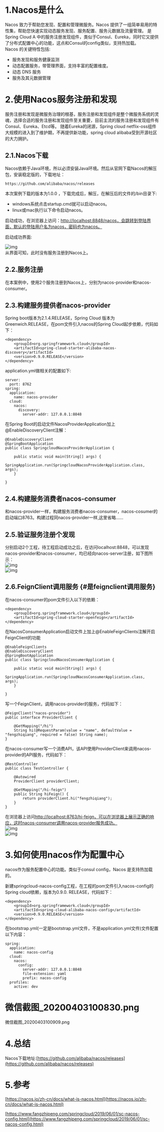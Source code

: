 # 1.Nacos是什么

Nacos 致力于帮助您发现、配置和管理微服务。Nacos 提供了一组简单易用的特性集，帮助您快速实现动态服务发现、服务配置、服务元数据及流量管理。 是Spring Cloud A 中的服务注册发现组件，类似于Consul、Eureka，同时它又提供了分布式配置中心的功能，这点和Consul的config类似，支持热加载。  
Nacos 的关键特性包括:

* 服务发现和服务健康监测
* 动态配置服务，带管理界面，支持丰富的配置维度。
* 动态 DNS 服务
* 服务及其元数据管理

# 2.使用Nacos服务注册和发现

服务注册和发现是微服务治理的根基，服务注册和发现组件是整个微服务系统的灵魂，选择合适的服务注册和发现组件至关重要，目前主流的服务注册和发现组件有Consul、Eureka、Etcd等。 随着Eureka的闭源，Spring cloud netflix-oss组件大规模的进入到了维护期，不再提供新功能，spring cloud alibaba受到开源社区的大力拥护。

## 2.1.Nacos下载

Nacos依赖于Java环境，所以必须安装Java环境。然后从官网下载Nacos的解压包，安装稳定版的，下载地址：

```
https://github.com/alibaba/nacos/releases
```

本次案例下载的版本为1.0.0 ，下载完成后，解压，在解压后的文件的/bin目录下:

* windows系统点击startup.cmd就可以启动nacos。
* linux或mac执行以下命令启动nacos。

启动成功，在浏览器上访问：[http://localhost:8848/nacos，会跳转到登陆界面，默认的登陆用户名为nacos，密码也为nacos。](http://localhost:8848/nacos，会跳转到登陆界面，默认的登陆用户名为nacos，密码也为nacos。)

启动成功界面:

![img](/static/image/微信截图_20200402170324.png)  
从界面可知，此时没有服务注册到Nacos上。

## 2.2.服务注册

在本案例中，使用2个服务注册到Nacos上，分别为nacos-provider和nacos-consumer。

## 2.3.构建服务提供者nacos-provider

Spring boot版本为2.1.4.RELEASE，Spring Cloud 版本为Greenwich.RELEASE，在pom文件引入nacos的Spring Cloud起步依赖，代码如下：

```
<dependency>
    <groupId>org.springframework.cloud</groupId>
    <artifactId>spring-cloud-starter-alibaba-nacos-discovery</artifactId>
    <version>0.9.0.RELEASE</version>
</dependency>
```

application.yml做相关的配置如下:

```
server:
  port: 8762
spring:
  application:
    name: nacos-provider
  cloud:
    nacos:
      discovery:
        server-addr: 127.0.0.1:8848
```

在Spring Boot的启动文件NacosProviderApplication加上@EnableDiscoveryClient注解：

```
@EnableDiscoveryClient
@SpringBootApplication
public class SpringcloudNacosProviderApplication {

    public static void main(String[] args) {
        SpringApplication.run(SpringcloudNacosProviderApplication.class, args);
    }

}
```

## 2.4.构建服务消费者nacos-consumer

和nacos-provider一样，构建服务消费者nacos-consumer，nacos-cosumer的启动端口8763。构建过程同nacos-provider一样,这里省略......

## 2.5.验证服务注册个发现

分别启动2个工程，待工程启动成功之后，在访问localhost:8848，可以发现nacos-provider和nacos-consumer，均已经向nacos-server注册，如下图所示：  
![img](/static/image/微信截图_20200402172329.png)  
![img](/static/image/微信截图_20200402172301.png)

## 2.6.FeignClient调用服务 {#是feignclient调用服务}

在nacos-consumer的pom文件引入以下的依赖：

```
<dependency>
    <groupId>org.springframework.cloud</groupId>
    <artifactId>spring-cloud-starter-openfeign</artifactId>
</dependency>
```

在NacosConsumerApplication启动文件上加上@EnableFeignClients注解开启FeignClient的功能

```
@EnableFeignClients
@EnableDiscoveryClient
@SpringBootApplication
public class SpringcloudNacosConsumerApplication {

    public static void main(String[] args) {
        SpringApplication.run(SpringcloudNacosConsumerApplication.class, args);
    }

}
```

写一个FeignClient，调用nacos-provider的服务，代码如下：

```
@FeignClient("nacos-provider")
public interface ProviderClient {

    @GetMapping("/hi")
    String hi(@RequestParam(value = "name", defaultValue = "fengzhiqiang", required = false) String name);
}
```

在nacos-consumer写一个消费API，该API使用ProviderClient来调用nacos-provider的API服务，代码如下：

```
@RestController
public class TestController {

    @Autowired
    ProviderClient providerClient;

    @GetMapping("/hi-feign")
    public String hiFeign() {
        return providerClient.hi("fengzhiqiang");
    }
}
```

在浏览器上访问[http://localhost:8763/hi-feign，可以在浏览器上展示正确的响应，这时nacos-consumer调用nacos-provider服务成功。](http://localhost:8763/hi-feign，可以在浏览器上展示正确的响应，这时nacos-consumer调用nacos-provider服务成功。)  
![img](/static/image/微信截图_20200402173226.png)  
![img](/static/image/微信截图_20200403085716.png)

# 3.如何使用nacos作为配置中心

nacos作为服务配置中心的功能。类似于consul config，Nacos 是支持热加载的。

新建springcloud-nacos-config工程，在工程的pom文件引入nacos-config的Spring cloud依赖，版本为0.9.0. RELEASE，代码如下：

```
<dependency>
    <groupId>org.springframework.cloud</groupId>
    <artifactId>spring-cloud-alibaba-nacos-config</artifactId>
    <version>0.9.0.RELEASE</version>
</dependency>
```

在bootstrap.yml\(一定是bootstrap.yml文件，不是application.yml文件\)文件配置以下内容：

```
spring:
  application:
    name: nacos-config
  cloud:
    nacos:
      config:
        server-addr: 127.0.0.1:8848
        file-extension: yaml
        prefix: nacos-config
  profiles:
    active: dev
```

# 微信截图\_20200403100830.png

微信截图\_20200403100909.png

# 

# 

# 4.总结

Nacos下载地址:[https://github.com/alibaba/nacos/releases](https://github.com/alibaba/nacos/releases)

# 5.参考

[https://nacos.io/zh-cn/docs/what-is-nacos.html](https://nacos.io/zh-cn/docs/what-is-nacos.html)

[https://www.fangzhipeng.com/springcloud/2019/06/01/sc-nacos-config.html](https://www.fangzhipeng.com/springcloud/2019/06/01/sc-nacos-config.html)

